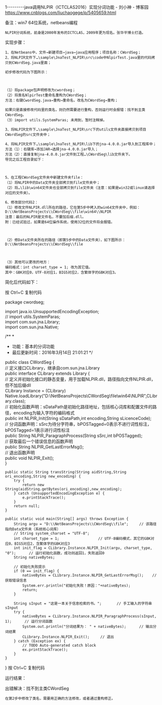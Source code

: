 1---------java调用NLPIR（ICTCLAS2016）实现分词功能 - 刘小神 - 博客园 https://www.cnblogs.com/liuchaogege/p/5405659.html

备注：win7 64位系统，netbeans编程

    NLPIR分词系统，前身是2000年发布的ICTCLAS，2009年更为现名。张华平博士打造。

 

实现步骤：

    1、在Netbeans中，文件→新建项目→java→java应用程序；项目名称：CWordSeg；
    2、将NLPIR文件下…\sample\JnaTest_NLPIR\src\code中NlpirTest.java里的代码拷贝到CWordSeg.java里面；

    初步修改代码为下图所示：

    

    （1）将package包声明修改为cwordseg；
    （2）将类名NlpirTest重命名重构为CWordSeg；
    方法：右键CwordSeg.java→重构→重命名，改名为CWordSeg→重构；

    如果只是直接修改代码里的类名，则仍然需要进行重构，否则运行时会报错：找不到主类CWordSeg。
    （3）import utils.SystemParas; 未用到，暂时注释掉。

    3、将NLPIR文件下…\sample\JnaTest_NLPIR\src下的utils文件夹直接拷贝到项目CWordSeg的src文件夹中；

    4、将NLPIR文件下…\sample\JnaTest_NLPIR\lib下的jna-4.0.0.jar导入到工程库中；
    方法（1）：右键库→添加JAR→选择jna-4.0.0.jar导入；
    方法（2）：直接复制jna-4.0.0.jar文件到工程…\CWordSeg\lib文件夹下。
    导完之后工程目录如下：

    

    5、在工程CWordSeg文件夹中新建文件夹file：
    （1）将NLPIR中的Data文件夹全部拷贝到file文件夹中；
    （2）将…\lib\win64文件夹也全部拷贝到file文件夹（注意：如果是win32或linux请选择对应的文件夹）。

    6、修改部分代码2：
    （1）修改文件NLPIR.dll所在的路径，它在第5步中拷入的win64文件夹中，例如：
    D:\\NetBeansProjects\\CWordSeg\\file\win64\\NLPIR
    注意：最后的NLPIR是文件名，不要加后缀.dll。
    附：已经试验过，如果是64位操作系统，使用32位的文件将会报错。

    

    （2）修Data文件夹所在的路径（即第5步中的Data文件夹），如下图所示：
    D:\\NetBeansProjects\\CWordSeg\\file

    

    （3）其他可以更改的地方：
    编码格式：int charset_type = 1; 改为其它值。
    其中：GBK对应0，UTF-8对应1，BIG5对应2，含繁体字的GBK对应3。

简化后代码如下：

 

按 Ctrl+C 复制代码

package cwordseg;  
  
import java.io.UnsupportedEncodingException;  
// import utils.SystemParas;  
import com.sun.jna.Library;  
import com.sun.jna.Native;  
  
/** 
 *  
 * 功能：基本的分词功能 
 * 最后更新时间：2016年3月14日 21:01:21 
 */  
  
public class CWordSeg {  
    // 定义接口CLibrary，继承自com.sun.jna.Library  
    public interface CLibrary extends Library {  
        // 定义并初始化接口的静态变量，用于加载NLPIR.dll，路径指向文件NLPIR.dll，但不加后缀dll  
        CLibrary Instance = (CLibrary) Native.loadLibrary("D:\\NetBeansProjects\\CWordSeg\\file\\win64\\NLPIR",CLibrary.class);  
        // 初始化函数声明：sDataPath是初始化路径地址，包括核心词库和配置文件的路径，encoding为输入字符的编码格式  
        public int NLPIR_Init(String sDataPath,int encoding,String sLicenceCode);  
        // 分词函数声明：sSrc为待分字符串，bPOSTagged=0表示不进行词性标注，bPOSTagged=1表示进行词性标注  
        public String NLPIR_ParagraphProcess(String sSrc,int bPOSTagged);  
        // 获取最后一个错误信息的函数声明  
        public String NLPIR_GetLastErrorMsg();  
        // 退出函数声明  
        public void NLPIR_Exit();  
    }  
      
    public static String transString(String aidString,String ori_encoding,String new_encoding) {  
        try {  
            return new String(aidString.getBytes(ori_encoding),new_encoding);  
        } catch (UnsupportedEncodingException e) {  
            e.printStackTrace();  
        }  
        return null;  
    }  
      
    public static void main(String[] args) throws Exception {  
        String argu = "D:\\NetBeansProjects\\CWordSeg\\file";     // 该路径指向Data文件夹（系统核心词库）  
        // String system_charset = "UTF-8";  
        int charset_type = 1;                  // UTF-8编码模式，其它的GBK对应0，BIG5对应2，含繁体字的GBK对应3  
        int init_flag = CLibrary.Instance.NLPIR_Init(argu, charset_type, "0");      // 运行初始化函数，成功则返回1，失败返回0  
        String nativeBytes;  
  
        // 初始化失败提示  
        if (0 == init_flag) {  
            nativeBytes = CLibrary.Instance.NLPIR_GetLastErrorMsg();    // 获取错误信息  
            System.err.println("初始化失败！原因："+nativeBytes);  
            return;  
        }  
          
        String sInput = "这是一本关于信息检索的书。";       // 手工输入的字符串sInput  
        try {  
            nativeBytes = CLibrary.Instance.NLPIR_ParagraphProcess(sInput, 1);      // 运行分词函数  
            System.out.println("分词结果为： " + nativeBytes);      // 输出分词结果  
            CLibrary.Instance.NLPIR_Exit();     // 退出  
        } catch (Exception ex) {  
            // TODO Auto-generated catch block  
            ex.printStackTrace();  
        }  
    }  
}
按 Ctrl+C 复制代码
 

 

 

运行结果：

    

出错解决：找不到主类CWordSeg

    在第2步中修改了类名，需要用正确的方法修改，或者通过重构修正。
